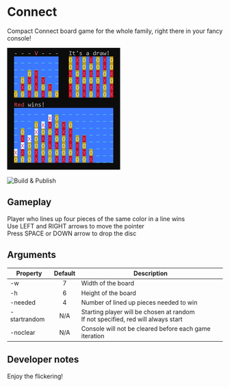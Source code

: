 # Connect
Compact Connect board game for the whole family, right there in your fancy console!
  
![IMG](/assets/promo.png?raw=true)  
  
![Build & Publish](https://github.com/adamnejm/connect/workflows/Build%20&%20Publish/badge.svg)  
  
## Gameplay
Player who lines up four pieces of the same color in a line wins  
Use LEFT and RIGHT arrows to move the pointer  
Press SPACE or DOWN arrow to drop the disc  
  
## Arguments
| Property     	| Default 	| Description                                                                         	|
|--------------	|:-------:	|-------------------------------------------------------------------------------------	|
| -w           	|    7    	| Width of the board                                                                  	|
| -h           	|    6    	| Height of the board                                                                 	|
| -needed      	|    4    	| Number of lined up pieces needed to win                                             	|
| -startrandom 	|   N/A   	| Starting player will be chosen at random<br>If not specified, red will always start 	|
| -noclear     	|   N/A   	| Console will not be cleared before each game iteration                              	|
  
## Developer notes
Enjoy the flickering!

